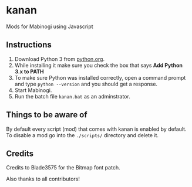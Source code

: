 # kanan
Mods for Mabinogi using Javascript

## Instructions
1. Download Python 3 from [python.org](https://www.python.org/downloads/). 
2. While installing it make sure you check the box that says **Add Python 3.x to
PATH**
3. To make sure Python was installed correctly, open a command prompt and type
`python --version` and you should get a response.
4. Start Mabinogi.
5. Run the batch file `kanan.bat` as an adminstrator.

## Things to be aware of
By default every script (mod) that comes with kanan is enabled by default. To 
disable a mod go into the `./scripts/` directory and delete it.

## Credits
Credits to Blade3575 for the Bitmap font patch.

Also thanks to all contributors!
